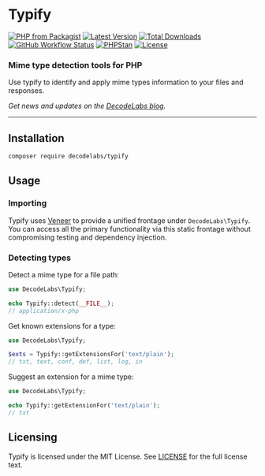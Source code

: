 # Typify

[![PHP from Packagist](https://img.shields.io/packagist/php-v/decodelabs/typify?style=flat)](https://packagist.org/packages/decodelabs/typify)
[![Latest Version](https://img.shields.io/packagist/v/decodelabs/typify.svg?style=flat)](https://packagist.org/packages/decodelabs/typify)
[![Total Downloads](https://img.shields.io/packagist/dt/decodelabs/typify.svg?style=flat)](https://packagist.org/packages/decodelabs/typify)
[![GitHub Workflow Status](https://img.shields.io/github/actions/workflow/status/decodelabs/typify/integrate.yml?branch=develop)](https://github.com/decodelabs/typify/actions/workflows/integrate.yml)
[![PHPStan](https://img.shields.io/badge/PHPStan-enabled-44CC11.svg?longCache=true&style=flat)](https://github.com/phpstan/phpstan)
[![License](https://img.shields.io/packagist/l/decodelabs/typify?style=flat)](https://packagist.org/packages/decodelabs/typify)

### Mime type detection tools for PHP

Use typify to identify and apply mime types information to your files and responses.

_Get news and updates on the [DecodeLabs blog](https://blog.decodelabs.com)._

---


## Installation

```bash
composer require decodelabs/typify
```

## Usage

### Importing

Typify uses [Veneer](https://github.com/decodelabs/veneer) to provide a unified frontage under <code>DecodeLabs\Typify</code>.
You can access all the primary functionality via this static frontage without compromising testing and dependency injection.


### Detecting types

Detect a mime type for a file path:

```php
use DecodeLabs\Typify;

echo Typify::detect(__FILE__);
// application/x-php
```

Get known extensions for a type:

```php
use DecodeLabs\Typify;

$exts = Typify::getExtensionsFor('text/plain');
// txt, text, conf, def, list, log, in
```

Suggest an extension for a mime type:

```php
use DecodeLabs\Typify;

echo Typify::getExtensionFor('text/plain');
// txt
```

## Licensing
Typify is licensed under the MIT License. See [LICENSE](./LICENSE) for the full license text.
